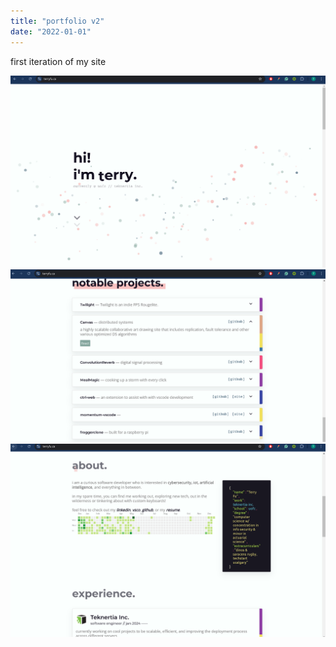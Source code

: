 ```yaml
---
title: "portfolio v2"
date: "2022-01-01"
---
```


first iteration of my site


![plot](https://raw.githubusercontent.com/terryfu2/terryfu2.github.io/v4/content/projects/imgs/demoSite.png)
![plot](https://raw.githubusercontent.com/terryfu2/terryfu2.github.io/v4/content/projects/imgs/demoSite2.png)
![plot](https://raw.githubusercontent.com/terryfu2/terryfu2.github.io/v4/content/projects/imgs/demoSite3.png)
